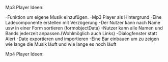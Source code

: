 Mp3 Player Ideen:

-Funktion um eigene Musik einzufügen.
-Mp3 Player als Hintergrund
-Eine Ladecomponente erstellen mit Verzögerung
-Der Nutzer kann nach Name usw in einer Form sortieren (formobjectData)
-Nutzer kann alle Namen und Bands jederzeit anpassen.(Wohlmöglich auch Links)
-Dialogfenster statt Alert
-Date exportieren und importieren
-Eine Bar einbauen um zu zeigen wie lange die Musik läuft und wie lange es noch läuft


Mp4 Player Ideen:
